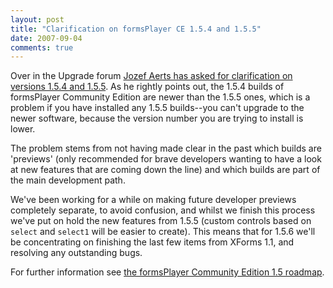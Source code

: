 ```yaml
---
layout: post
title: "Clarification on formsPlayer CE 1.5.4 and 1.5.5"
date: 2007-09-04
comments: true
---
```

Over in the Upgrade forum [Jozef Aerts has asked for clarification on versions
1.5.4 and 1.5.5](/node/1049). As he rightly points out, the 1.5.4 builds of
formsPlayer Community Edition are newer than the 1.5.5 ones, which is a
problem if you have installed any 1.5.5 builds--you can't upgrade to the newer
software, because the version number you are trying to install is lower.

<!-- more -->

  
The problem stems from not having made clear in the past which builds are
'previews' (only recommended for brave developers wanting to have a look at
new features that are coming down the line) and which builds are part of the
main development path.

  
We've been working for a while on making future developer previews completely
separate, to avoid confusion, and whilst we finish this process we've put on
hold the new features from 1.5.5 (custom controls based on `select` and
`select1` will be easier to create). This means that for 1.5.6 we'll be
concentrating on finishing the last few items from XForms 1.1, and resolving
any outstanding bugs.

  
For further information see [the formsPlayer Community Edition 1.5
roadmap](/project/formsplayer/1.5/roadmap).

